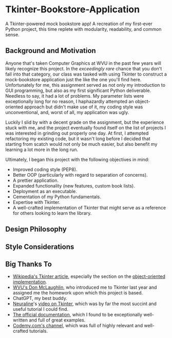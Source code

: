 # Tkinter-Bookstore-Application
A Tkinter-powered mock bookstore app! A recreation of my first-ever Python project, this time replete with modularity, readability, and common sense.

## Background and Motivation
Anyone that's taken Computer Graphics at WVU in the past few years will likely recognize this project. In the *exceedingly rare* chance that you don't fall into that category, our class was tasked with using Tkinter to construct a mock-bookstore application just the like the one you'll find here. Unfortunately for me, this assignment served as not only my introduction to GUI programming, but also as my first significant Python deliverable. Needless to say, it had a lot of problems. My parameter lists were exceptionally long for no reason, I haphazardly attempted an object-oriented approach but didn't make use of it, my coding style was unconventional, and, worst of all, my application was ugly.

Luckily I slid by with a decent grade on the assignment, but the experience stuck with me, and the project eventually found itself on the list of projects I was interested in grinding out properly one day. At first, I attempted refactoring my existing code, but it wasn't long before I decided that starting from scatch would not only be much easier, but also benefit my learning a lot more in the long run.

Ultimately, I began this project with the following objectives in mind:
- Improved coding style (PEP8).
- Better OOP (particularly with regard to separation of concerns).
- A prettier application.
- Expanded functionality (new features, custom book lists).
- Deployment as an executable.
- Cementation of my Python fundamentals.
- Expertise with Tkinter.
- A well-crafted implementation of Tkinter that might serve as a reference for others looking to learn the library.

## Design Philosophy

## Style Considerations


## Big Thanks To
- [Wikipedia's Tkinter article](https://en.wikipedia.org/wiki/Tkinter), especially the section on the [object-oriented implementation](https://en.wikipedia.org/wiki/Tkinter#Simple_application).
- [WVU's Don McLaughlin](https://directory.statler.wvu.edu/faculty-staff-directory/don-mclaughlin), who introduced me to Tkinter last year and assigned me the homework upon which this project is based.
- ChatGPT, my best buddy.
- [Neuraline](https://www.youtube.com/@NeuralNine)'s [video on Tkinter](https://www.youtube.com/watch?v=ibf5cx221hk&t=954s&pp=ygUwVGtpbnRlciBCZWdpbm5lciBDb3Vyc2UgLSBQeXRob24gR1VJIERldmVsb3BtZW50), which was by far the most succint and useful tutorial I could find.
- [The official documentation](https://docs.python.org/3/library/tkinter.html), which I found to be exceptionally well-written and full of great examples.
- [Codemy.com's channel](https://www.youtube.com/@Codemycom/videos), which was full of highly relevant and well-crafted tutorials.
